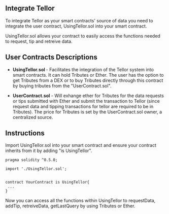 ## Integrate Tellor

To integrate Tellor as your smart contracts' source of data you need to integrate the user contract, UsingTellor.sol into your smart contract.

UsingTellor.sol allows your contract to easily access the functions needed to request, tip and retreive data. 

## User Contracts Descriptions

* <b>UsingTellor.sol </b> - Facilitates the integration of the Tellor system into smart contracts. It can hold Tributes or Ether. The user has the option to get Tributes from a DEX or to buy Tributes directly through this contract by buying tributes from the "UserContract.sol".

* <b>UserContract.sol</b> - Will exhange ether for Tributes for the data requests or tips submitted with Ether and submit the transaction to Tellor (since request data and tipping transactions for tellor are required to be in Tributes). The price for Tributes is set by the UserContract.sol owner, a centralized source.

## Instructions

Import UsingTellor.sol into your smart contract and ensure your contract inherits from it by adding "is UsingTellor".

```solidity
pragma solidity ^0.5.0;

import './UsingTellor.sol';


contract YourContract is UsingTellor{
 ...
}
```

Now you can access all the functions within UsingTellor to requestData, addTip, retreiveData, getLastQuery by using Tributes or Ether.